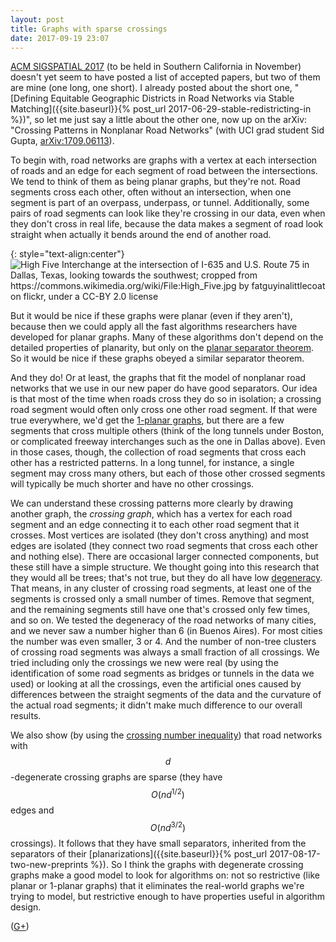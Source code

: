 ```yaml
---
layout: post
title: Graphs with sparse crossings
date: 2017-09-19 23:07
---
```

[ACM SIGSPATIAL 2017](http://sigspatial2017.sigspatial.org/) (to be held in Southern California in November) doesn't yet seem to have posted a list of accepted papers, but two of them are mine (one long, one short).
I already posted about the short one, "[Defining Equitable Geographic Districts in Road Networks via Stable Matching]({{site.baseurl}}{% post_url 2017-06-29-stable-redistricting-in %})", so let me just say a little about the other one, now up on the arXiv: "Crossing Patterns in Nonplanar Road Networks" (with UCI grad student Sid Gupta, [arXiv:1709.06113](https://arxiv.org/abs/1709.06113)).

To begin with, road networks are graphs with a vertex at each intersection of roads and an edge for each segment of road between the intersections. We tend to think of them as being planar graphs, but they're not. Road segments cross each other, often without an intersection, when one segment is part of an overpass, underpass, or tunnel. Additionally, some pairs of road segments can look like they're crossing in our data, even when they don't cross in real life, because the data makes a segment of road look straight when actually it bends around the end of another road.

{: style="text-align:center"}
![High Five Interchange at the intersection of I-635 and U.S. Route 75 in Dallas, Texas, looking towards the southwest; cropped from https://commons.wikimedia.org/wiki/File:High_Five.jpg by fatguyinalittlecoat on flickr, under a CC-BY 2.0 license]({{site.baseurl}}/assets/2017/HighFive.jpg)

But it would be nice if these graphs were planar (even if they aren't), because then we could apply all the fast algorithms researchers have developed for planar graphs. Many of these algorithms don't depend on the detailed properties of planarity, but only on the [planar separator theorem](https://en.wikipedia.org/wiki/Planar_separator_theorem). So it would be nice if these graphs obeyed a similar separator theorem.

And they do! Or at least, the graphs that fit the model of nonplanar road networks that we use in our new paper do have good separators. Our idea is that most of the time when roads cross they do so in isolation; a crossing road segment would often only cross one other road segment. If that were true everywhere, we'd get the [1-planar graphs](https://en.wikipedia.org/wiki/1-planar_graph), but there are a few segments that cross multiple others (think of the long tunnels under Boston, or  complicated freeway interchanges such as the one in Dallas above). Even in those cases, though, the collection of road segments that cross each other has a restricted patterns. In a long tunnel, for instance, a single segment may cross many others, but each of those other crossed segments will typically be much shorter and have no other crossings.

We can understand these crossing patterns more clearly by drawing another graph, the *crossing graph*, which has a vertex for each road segment and an edge connecting it to each other road segment that it crosses. Most vertices are isolated (they don't cross anything) and most edges are isolated (they connect two road segments that cross each other and nothing else). There are occasional larger connected components, but these still have a simple structure. We thought going into this research that they would all be trees; that's not true, but they do all have low [degeneracy](https://en.wikipedia.org/wiki/Degeneracy_(graph_theory)). That means, in any cluster of crossing road segments, at least one of the segments is crossed only a small number of times. Remove that segment, and the remaining segments still have one that's crossed only few times, and so on.
We tested the degeneracy of the road networks of many cities, and we never saw a number higher than 6 (in Buenos Aires). For most cities the number was even smaller, 3 or 4. And the number of non-tree clusters of crossing road segments was always a small fraction of all crossings. We tried including only the crossings we new were real (by using the identification of some road segments as bridges or tunnels in the data we used) or looking at all the crossings, even the artificial ones caused by differences between the straight segments of the data and the curvature of the actual road segments; it didn't make much difference to our overall results.

We also show (by using the [crossing number inequality](https://en.wikipedia.org/wiki/Crossing_number_inequality)) that road networks with $$d$$-degenerate crossing graphs are sparse (they have $$O(nd^{1/2})$$ edges and $$O(nd^{3/2})$$ crossings). It follows that they have small separators, inherited from the separators of their [planarizations]({{site.baseurl}}{% post_url 2017-08-17-two-new-preprints %}). So I think the graphs with degenerate crossing graphs make a good model to look for algorithms on: not so restrictive (like planar or 1-planar graphs) that it eliminates the real-world graphs we're trying to model, but restrictive enough to have properties useful in algorithm design.

([G+](https://plus.google.com/100003628603413742554/posts/b3Htx5KvtY4))